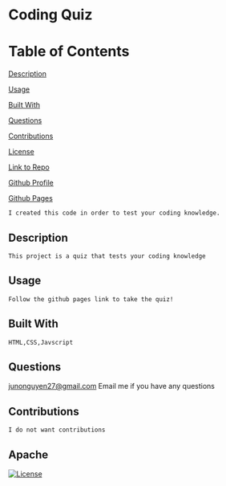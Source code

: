 # Coding Quiz

Table of Contents
=================
[Description](#description)

[Usage](#usage)

[Built With](#built-with)

[Questions](#questions)

[Contributions](#contributions)

[License](#Apache)

[Link to Repo](https://github.com/JunoNguyen/coding-quiz-but-better)

[Github Profile](https://github.com/JunoNguyen)

[Github Pages](https://junonguyen.github.io/coding-quiz-but-better/)

    I created this code in order to test your coding knowledge.
## Description
    This project is a quiz that tests your coding knowledge
## Usage
    Follow the github pages link to take the quiz!
## Built With
    HTML,CSS,Javscript
## Questions
junonguyen27@gmail.com
    Email me if you have any questions
## Contributions
    I do not want contributions
## Apache
  [![License](https://img.shields.io/badge/License-Apache_2.0-yellowgreen.svg)](https://opensource.org/licenses/Apache-2.0) 
